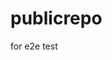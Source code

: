 # publicrepo
for e2e test

















































































































































































































































































































































































































































































































































































































































































































































































































































































































































































































































































































































































































































































































































































































































































































































































































































































































































































































































































































































































































































































































































































































































































































































































































































































































































































































































































































































































































































































































































































































































































































